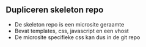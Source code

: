 ## Dupliceren skeleton repo

- De skeleton repo is een microsite geraamte
- Bevat templates, css, javascript en een vhost
- De microsite specifieke css kan dus in de git repo